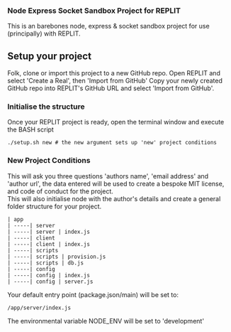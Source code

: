 ### Node Express Socket Sandbox Project for REPLIT

This is an barebones node, express & socket sandbox project for use (principally) with REPLIT.

## Setup your project
Folk, clone or import this project to a new GitHub repo.
Open REPLIT and select 'Create a Real', then 'Import from GitHub'
Copy your newly created GitHub repo into REPLIT's GitHub URL and select 'Import from GitHub'.

### Initialise the structure
Once your REPLIT project is ready, open the terminal window and execute the BASH script 
```
./setup.sh new # the new argument sets up 'new' project conditions
```

### New Project Conditions 
This will ask you three questions 'authors name', 'email address' and 'author url', the data entered will be used to create a bespoke MIT license, and code of conduct for the project.  
This will also initialise node with the author's details and create a general folder structure for your project.
```
| app
| -----| server
| -----| server | index.js
| -----| client
| -----| client | index.js
| -----| scripts
| -----| scripts | provision.js
| -----| scripts | db.js
| -----| config 
| -----| config | index.js
| -----| config | server.js
``` 

Your default entry point (package.json/main) will be set to: 
```
/app/server/index.js
```

The environmental variable NODE_ENV will be set to 'development'

